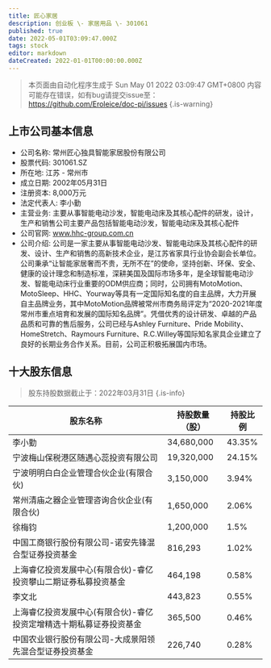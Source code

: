 ```yaml
---
title: 匠心家居
description: 创业板 \- 家居用品 \- 301061
published: true
date: 2022-05-01T03:09:47.000Z
tags: stock
editor: markdown
dateCreated: 2022-01-01T00:00:00.000Z
---
```


> 本页面由自动化程序生成于 Sun May 01 2022 03:09:47 GMT+0800
> 内容可能存在错误，如有bug请提交issue至：https://github.com/Eroleice/doc-pi/issues
{.is-warning}

## 上市公司基本信息
- 公司名称: 常州匠心独具智能家居股份有限公司
- 股票代码: 301061.SZ
- 所在地: 江苏 - 常州市
- 成立日期: 2002年05月31日
- 注册资本: 8,000万元
- 法定代表人: 李小勤
- 主营业务: 主要从事智能电动沙发，智能电动床及其核心配件的研发，设计，生产和销售公司主要产品包括智能电动沙发，智能电动床及其核心配件
- 公司官网: www.hhc-group.com.cn
- 公司介绍: 公司是一家主要从事智能电动沙发、智能电动床及其核心配件的研发、设计、生产和销售的高新技术企业，是江苏省家具行业协会副会长单位。公司秉承“让智能家居奢而不贵，无所不在”的使命，坚持创新、环保、安全、健康的设计理念和制造标准，深耕美国及国际市场多年，是全球智能电动沙发、智能电动床行业重要的ODM供应商；同时，公司拥有MotoMotion、MotoSleep、HHC、Yourway等具有一定国际知名度的自主品牌，大力开展自主品牌业务，其中MotoMotion品牌被常州市商务局评定为“2020-2021年度常州市重点培育和发展的国际知名品牌”。凭借优秀的设计研发、卓越的产品品质和可靠的售后服务，公司已经与Ashley Furniture、Pride Mobility、HomeStretch、Raymours Furniture、R.C.Willey等国际知名家具企业建立了良好的长期业务合作关系。目前，公司正积极拓展国内市场。


## 十大股东信息
> 股东持股数据截止于：2022年03月31日
{.is-info}

| 股东名称 | 持股数量（股） | 持股比例 |
| --- | --- | --- |
| 李小勤 | 34,680,000 | 43.35% |
| 宁波梅山保税港区随遇心蕊投资有限公司 | 19,320,000 | 24.15% |
| 宁波明明白白企业管理合伙企业(有限合伙) | 3,150,000 | 3.94% |
| 常州清庙之器企业管理咨询合伙企业(有限合伙) | 1,650,000 | 2.06% |
| 徐梅钧 | 1,200,000 | 1.5% |
| 中国工商银行股份有限公司-诺安先锋混合型证券投资基金 | 816,293 | 1.02% |
| 上海睿亿投资发展中心(有限合伙)-睿亿投资攀山二期证券私募投资基金 | 464,198 | 0.58% |
| 李文北 | 443,823 | 0.55% |
| 上海睿亿投资发展中心(有限合伙)-睿亿投资定增精选十期私募证券投资基金 | 365,500 | 0.46% |
| 中国农业银行股份有限公司-大成景阳领先混合型证券投资基金 | 226,740 | 0.28% |




